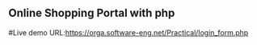 ## Online Shopping Portal with php
#Live demo URL:https://orga.software-eng.net/Practical/login_form.php
